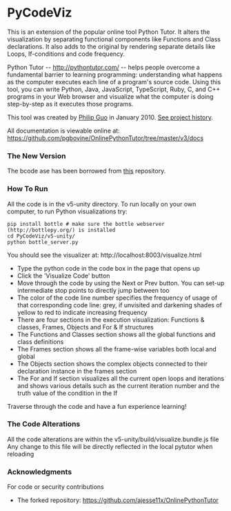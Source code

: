 # PyCodeViz

This is an extension of the popular online tool Python Tutor. It alters the visualization by separating functional components like Functions and Class declarations. It also adds to the original by rendering separate details like Loops, If-conditions and code frequency.

Python Tutor -- http://pythontutor.com/ -- helps people overcome a fundamental barrier to learning programming: understanding what happens as the computer executes each line of a program's source code. Using this tool, you can write Python, Java, JavaScript, TypeScript, Ruby, C, and C++ programs in your Web browser and visualize what the computer is doing step-by-step as it executes those programs.

This tool was created by [Philip Guo](http://pgbovine.net/) in January 2010. [See project history](history.txt).

All documentation is viewable online at: https://github.com/pgbovine/OnlinePythonTutor/tree/master/v3/docs

### The New Version

The bcode ase has been borrowed from [this](https://github.com/ajesse11x/OnlinePythonTutor) repository.


### How To Run

All the code is in the v5-unity directory.
To run locally on your own computer, to run Python visualizations try:

```
pip install bottle # make sure the bottle webserver (http://bottlepy.org/) is installed
cd PyCodeViz/v5-unity/
python bottle_server.py
```

You should see the visualizer at: http://localhost:8003/visualize.html

- Type the python code in the code box in the page that opens up
- Click the 'Visualize Code' button
- Move through the code by using the Next or Prev button. You can set-up intermediate stop points to directly jump between too
- The color of the code line number specifies the frequency of usage of that corresponding code line: grey, if unvisited and darkening shades of yellow to red to indicate increasing frequency
- There are four sections in the execution visualization: Functions & classes, Frames, Objects and For & If structures
- The Functions and Classes section shows all the global functions and class definitions
- The Frames section shows all the frame-wise variables both local and global
- The Objects section shows the complex objects connected to their declaration instance in the frames section
- The For and If section visualizes all the current open loops and iterations and shows various details such as the current iteration number and the truth value of the condition in the If

Traverse through the code and have a fun experience learning!



### The Code Alterations

All the code alterations are within the v5-unity/build/visualize.bundle.js file
Any change to this file will be directly reflected in the local pytutor when reloading


### Acknowledgments

For code or security contributions
- The forked repository: https://github.com/ajesse11x/OnlinePythonTutor

